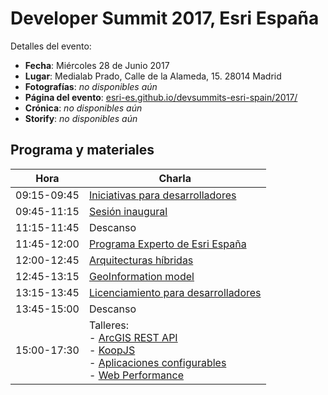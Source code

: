 # Developer Summit 2017, Esri España
Detalles del evento:
* **Fecha**: Miércoles 28 de Junio 2017
* **Lugar**: Medialab Prado, Calle de la Alameda, 15. 28014 Madrid
* **Fotografías**: *no disponibles aún*
* **Página del evento**: [esri-es.github.io/devsummits-esri-spain/2017/](http://esri-es.github.io/devsummits-esri-spain/2017/)
* **Crónica**:  *no disponibles aún*
* **Storify**:  *no disponibles aún*

## Programa y materiales
Hora|Charla
---|---|
09:15-09:45|[Iniciativas para desarrolladores](http://esri-es.github.io/devsummits-esri-spain/2017/ppts/iniciativas-para-desarrolladores)
09:45-11:15|[Sesión inaugural](#)
11:15-11:45|Descanso
11:45-12:00|[Programa Experto de Esri España](#)
12:00-12:45|[Arquitecturas híbridas](http://esri-es.github.io/devsummits-esri-spain/2017/ppts/arquitecturas-hibridas/#/)
12:45-13:15|[GeoInformation model](#)
13:15-13:45|[Licenciamiento para desarrolladores](#)
13:45-15:00|Descanso
15:00-17:30|Talleres: <br>- [ArcGIS REST API](#)<br>- [KoopJS](#)<br>- [Aplicaciones configurables](#)<br>- [Web Performance](#)
